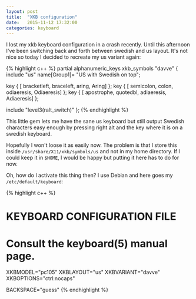 ```yaml
---
layout: post
title:  "XKB configuration"
date:   2015-11-12 17:32:00
categories: keyboard
---
```


I lost my xkb keyboard configuration in a crash recently. Until this
afternoon I've been switching back and forth between swedish and us
layout. It's not nice so today I decided to recreate my us variant
again:

{% highlight c++ %}
partial alphanumeric_keys
xkb_symbols "davve" {
   include "us"
   name[Group1]= "US with Swedish on top";

   key <AD11> { [ bracketleft,  braceleft, aring,      Aring] };
   key <AC10> {	[ semicolon,	colon,     odiaeresis, Odiaeresis] };
   key <AC11> {	[ apostrophe,	quotedbl,  adiaeresis, Adiaeresis] };

   include "level3(ralt_switch)"
};
{% endhighlight %}

This little gem lets me have the sane us keyboard but still output
Swedish characters easy enough by pressing right alt and the key where
it is on a swedish keyboard.

Hopefully I won't loose it as easily now. The problem is that I store
this inside `/usr/share/X11/xkb/symbols/us` and not in my home
directory. If I could keep it in `$HOME`, I would be happy but putting
it here has to do for now.

Oh, how do I activate this thing then? I use Debian and here goes my
`/etc/default/keyboard`:

{% highlight c++ %}
# KEYBOARD CONFIGURATION FILE

# Consult the keyboard(5) manual page.

XKBMODEL="pc105"
XKBLAYOUT="us"
XKBVARIANT="davve"
XKBOPTIONS="ctrl:nocaps"

BACKSPACE="guess"
{% endhighlight %}

